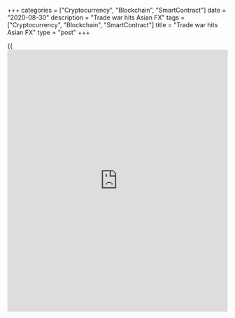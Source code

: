 +++
categories = ["Cryptocurrency", "Blockchain", "SmartContract"]
date = "2020-08-30"
description = "Trade war hits Asian FX"
tags = ["Cryptocurrency", "Blockchain", "SmartContract"]
title = "Trade war hits Asian FX"
type = "post"
+++

{{<iframe id="large-banner" src="https://www.bounty.group/#slide=28.0" width="100%" height="600" scrolling="no" style="border: 0px solid rgb(216, 221, 230); border-radius: 3px;">}}

By **Morgan Davis**

![China-US-trade-containers-780][1]

Big global banks still dominate FX trading in Asia, according to the
[latest results from the annual survey][2] of the industry carried out
by Asiamoney’s sister publication Euromoney.

JPMorgan beats Bank of America Merrill Lynch to the overall top spot in
Asia, with UBS, Citi and Deutsche rounding out the top five. At a
country level, Malaysia’s CIMB is the only local bank to top the overall
[ranking](https://www.playgroundfx.com/blog/crypto-exchange-ranking/) in its domestic market. In all other markets the hegemony of the
international bank persists.

Whether you’re a big global player or a local trading shop, you face the
same problem today: [markets are in flux][3]. It’s not just commodities,
bonds and stocks responding to cuts in interest rates but currencies
too.

“There are lots of idiosyncratic stories going on in [Asia] that make it
a very exciting time to be trading FX,” says Geoff Kot, global head of
FX trading at Standard Chartered.

The [latest phase of the trade war][4] began in the first week of August
with a tweet from US president Donald Trump threatening additional
tariffs on $300 billion of Chinese goods. This created volatility in the
market and with it an increase in client activity, as well as responses
from other countries and central banks.

India, Indonesia, the Philippines and Thailand [cut interest rates][5]
in August in response either to slowing growth or the expectation of a
slowdown.

“The reaction [functions](https://www.fintechee.com/tutorial-for-forex-trading/basic-functions/) of various major central banks around the world
are very fascinating,” says Kot. “I expect that to continue to be the
theme for the coming quarter.”

### Caution

For [[investor](https://www.fintechee.com/tutorial-for-forex-trading/investor-mode/)s in the Asia FX market][6], that means making new risk
management assumptions and keeping an eye on market movements.

![Tony-Shaw-HSBC-2019-160x186.jpg][7]  
  
---  
  
 _Tony Shaw, HSBC_  
  
“It’s quite a technical environment that we’re operating in at the
moment,” says Tony Shaw, head of institutional and wealth sales for
global markets at HSBC Asia Pacific.

He cautions that [investor](https://www.fintechee.com/tutorial-for-forex-trading/investor-mode/)s need to differentiate between headline [news](https://www.letsplayfx.com/blog/forex-news-website/)
and actual risks. While the moving market creates an environment for
reactionary trading, [now is the time to be strategic][8], he says.

“The discussions have morphed from ‘what’s going on?’ to a far more
cerebral dialogue about risk management.”

Chu Kok Wei, group head of treasury and markets at CIMB, agrees that
more attention is being paid to underlying policies and market changes
that may have long-term effects, rather than the market’s quick
reactions to Trump’s tweets.

“People are either slowly getting used to it, or the right word is
getting tired and lethargic of it,” he says. “Over time, people will
probably pay less attention to headline reactions.”

  

> It’s not particularly relevant. The currency manipulator tag doesn’t
really matter.  
>

>

>  - Adarsh Sinha, Bank of America

  

On August 5, just days after Trump’s tariff threats, [the renminbi][9]
weakened, falling through the symbolic rate of seven to the dollar,
shocking [investor](https://www.fintechee.com/tutorial-for-forex-trading/investor-mode/)s.

“It’s quite clear, in both action and communication, that this was
driven by the escalation of tariffs,” says Adarsh Sinha, Bank of
America’s co-head of Asia rates and FX strategy. “We have gone through
seven [renminbi to the dollar]. There’s no longer a line in the sand.”

The move, says Sinha, was a surprise, particularly after US treasury
secretary Steven Mnuchin’s visit to Shanghai at the end of July.

“It was clear that as long as there was some hope and scope for
resolution… that [China] would try and prevent a depreciation of the
renminbi,” says Sinha. “But the additional tariff announcement by Trump
showed that there had been a loss of good faith.”

He makes the [point that China][10] “stopped manipulating the currency,”
and adds that “they were manipulating it to keep it below seven.”

### 'Currency manipulator'

Following the renminbi’s fall, the US-China trade row seemed to escalate
further when the US Treasury Department almost immediately designated
China as a ‘currency manipulator’. But the label itself carries little
meaning at this point, bankers agree. Generally, labelling a country a
currency manipulator would be followed by negotiations, the possibility
of tariffs and related trade threats – things that came before the label
was used.

“It’s not particularly relevant,” says Sinha, calling the label merely
symbolic. “The currency manipulator tag doesn’t really matter.”

![Henry-Quek-State-Street-160x186.jpg][11]  
  
---  
  
 _Henry Quek, State  
Street Global Markets_  
  
But the willingness of the US to bandy about the term like a weapon
should raise a few eyebrows.

The US has three factors – a global current account surplus, a large
bilateral trade surplus and persistent one-way intervention in foreign
exchange markets – for identifying currency manipulation by its trading
partners. Notably, China did not check all of the boxes of these
criteria.

“It shows that the US can, of course, label someone a manipulator,” says
Kot. “But it also shows that they don’t have to meet all three published
criteria for the Treasury to label someone a currency manipulator.”

“It is probably more of a negotiation technique by the US,” says Henry
Quek, Asia Pacific head of FX sales, trading and research at State
Street Global Markets. “The question is whether the US is going to use
this technique as a negotiation strategy with other currencies as well.”

  

   1. /v-1991ff56627774c57c1cba2249c84f7e/Media/images/euromoney/stock-images-13/China-US-trade-containers-780.gif
   2. www.euromoney.com/article/b1gy69ltxjsd20/asiamoney-fx-survey-2019
   3. www.euromoney.com/article/b1gqpsx8zzs9b1/yield-curve-inversion-spreads-worry-across-global-markets
   4. www.euromoney.com/article/b1fy925y8xyylx/chinas-risks-extend-beyond-trade-frictions
   5. www.euromoney.com/article/b1dlbg8qr7tq82/trade-wars-interest-rates-stocks-and-politics-top-adb-menu
   6. www.euromoney.com/article/b1gd20bry0sfzx/hedging-complacency-adds-to-corporate-fx-risk-citi-finds
   7. /v-683f12949e4cc4f4e1de94471ffcf7a4/Media/images/euromoney/people-27/Tony-Shaw-HSBC-2019-160x186.jpg
   8. www.euromoney.com/article/b1ghp142v37jtw/euromoney-fx-40-and-fabulous
   9. www.euromoney.com/article/b12klbwf41nr17/the-future-of-the-rmb-special-focus
   10. www.euromoney.com/markets/emerging-markets/asia/china
   11. /v-d0b194645508c9b1751c589438f2370a/Media/images/euromoney/people-27/Henry-Quek-State-Street-160x186.jpg